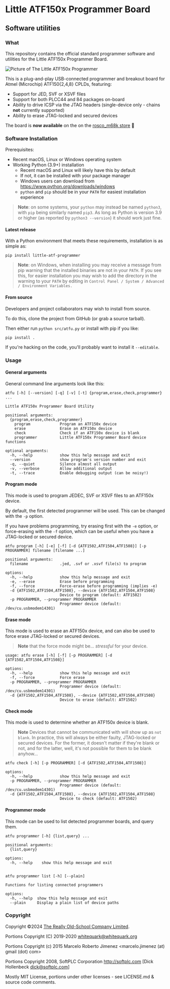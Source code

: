 # Little ATF150x Programmer Board
## Software utilities

### What

This repository contains the official standard programmer software and utilities 
for the Little ATF150x Programmer Board.

![Picture of The Little ATF150x Programmer](https://github.com/roscopeco/atfprog-tools/raw/main/images/board.jpeg)

This is a plug-and-play USB-connected programmer and breakout board for
Atmel (Microchip) ATF150{2,4,8} CPLDs, featuring:

* Support for JED, SVF or XSVF files
* Support for both PLCC44 and 84 packages on-board
* Ability to drive ICSP via the JTAG headers (single-device only - chains **not** currently supported)
* Ability to erase JTAG-locked and secured devices

The board is **now available** on the on the [rosco_m68k store](https://store.rosco-m68k.com/products/little-atf-programmer) 🥳

### Software Installation

Prerequisites:

* Recent macOS, Linux or Windows operating system
* Working Python (3.9+) installation
  * Recent macOS and Linux will likely have this by default
  * If not, it can be installed with your package manager
  * Windows users can download from https://www.python.org/downloads/windows
  * `python` and `pip` should be in your `PATH` for easiest installation experience

> **Note**: on some systems, your `python` may instead be named `python3`, with `pip`
> being similarly named `pip3`. As long as Python is version 3.9 or higher 
> (as reported by `python3 --version`) it should work just fine.

#### Latest release

With a Python environment that meets these requirements, installation
is as simple as:

```shell
pip install little-atf-programmer
```

> **Note**: on Windows, when installing you may receive a message from pip
> warning that the installed binaries are not in your `PATH`. If you see this,
> for easier installation you may wish to add the directory in the warning
> to your `PATH` by editing in
> `Control Panel / System / Advanced / Environment Variables.`

#### From source

Developers and project collaborators may wish to install from source. 

To do this, clone the project from GitHub (or grab a source tarball).

Then either run `python src/atfu.py` or install with pip if you like:

```shell
pip install .
```

If you're hacking on the code, you'll probably want to install it `--editable`.

### Usage

#### General arguments

General command line arguments look like this:

```
atfu [-h] [--version] [-q] [-v] [-t] {program,erase,check,programmer} ...

Little ATF150x Programmer Board Utility

positional arguments:
  {program,erase,check,programmer}
    program             Program an ATF150x device
    erase               Erase an ATF150x device
    check               Check if an ATF150x device is blank
    programmer          Little ATF150x Programmer Board device functions

optional arguments:
  -h, --help            show this help message and exit
  --version             show program's version number and exit
  -q, --quiet           Silence almost all output
  -v, --verbose         Allow additional output
  -t, --trace           Enable debugging output (can be noisy!)
```

#### Program mode

This mode is used to program JEDEC, SVF or XSVF files to an ATF150x device.

By default, the first detected programmer will be used. This can be changed
with the `-p` option.

If you have problems programming, try erasing first with the `-e` option,
or force-erasing with the `-f` option, which can be useful when you have a
JTAG-locked or secured device.

```
atfu program [-h] [-e] [-f] [-d {ATF1502,ATF1504,ATF1508}] [-p PROGRAMMER] filename [filename ...]

positional arguments:
  filename              .jed, .svf or .xsvf file(s) to program

options:
  -h, --help            show this help message and exit
  -e, --erase           Erase before programming
  -f, --force           Force-erase before programming (implies -e)
  -d {ATF1502,ATF1504,ATF1508}, --device {ATF1502,ATF1504,ATF1508}
                        Device to program (default: ATF1502)
  -p PROGRAMMER, --programmer PROGRAMMER
                        Programmer device (default: /dev/cu.usbmodem14301)
```

#### Erase mode

This mode is used to erase an ATF150x device, and can also be used to 
force erase JTAG-locked or secured devices.

> **Note** that the force mode might be... _stressful_ for your device.

```
usage: atfu erase [-h] [-f] [-p PROGRAMMER] [-d {ATF1502,ATF1504,ATF1508}]

options:
  -h, --help            show this help message and exit
  -f, --force           Force erase
  -p PROGRAMMER, --programmer PROGRAMMER
                        Programmer device (default: /dev/cu.usbmodem14301)
  -d {ATF1502,ATF1504,ATF1508}, --device {ATF1502,ATF1504,ATF1508}
                        Device to erase (default: ATF1502)
```

#### Check mode

This mode is used to determine whether an ATF150x device is blank.

> **Note** Devices that cannot be communicated with will show up as `not blank`.
> In practice, this will always be either faulty, JTAG-locked or secured devices.
> For the former, it doesn't matter if they're blank or not, and for the latter,
> well, it's not possible for them to be blank anyhow...

```
atfu check [-h] [-p PROGRAMMER] [-d {ATF1502,ATF1504,ATF1508}]

options:
  -h, --help            show this help message and exit
  -p PROGRAMMER, --programmer PROGRAMMER
                        Programmer device (default: /dev/cu.usbmodem14301)
  -d {ATF1502,ATF1504,ATF1508}, --device {ATF1502,ATF1504,ATF1508}
                        Device to check (default: ATF1502)
```

#### Programmer mode

This mode can be used to list detected programmer boards, and query them.

```
atfu programmer [-h] {list,query} ...

positional arguments:
  {list,query}

options:
  -h, --help    show this help message and exit


atfu programmer list [-h] [--plain]

Functions for listing connected programmers

options:
  -h, --help  show this help message and exit
  --plain     Display a plain list of device paths
```

### Copyright

Copyright ©2024 [The Really Old-School Company Limited](https://rosco_m68k.com).

Portions Copyright (C) 2019-2020 whitequark@whitequark.org

Portions Copyright (c) 2015 Marcelo Roberto Jimenez <marcelo.jimenez (at) gmail (dot) com>

Portions Copyright 2008, SoftPLC Corporation  http://softplc.com [Dick Hollenbeck dick@softplc.com]

Mostly MIT License, portions under other licenses - see LICENSE.md & source code comments.



